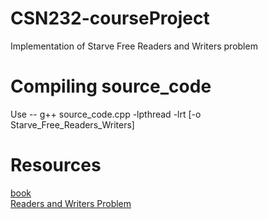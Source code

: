 # CSN232-courseProject
Implementation of Starve Free Readers and Writers problem
# Compiling source_code
Use -- g++ source_code.cpp -lpthread -lrt [-o Starve_Free_Readers_Writers]
# Resources 
[book ](https://www.os-book.com/OS9/)<br>
[Readers and Writers Problem](https://www.cs.umd.edu/~hollings/cs412/s98/synch/synch1.html)
